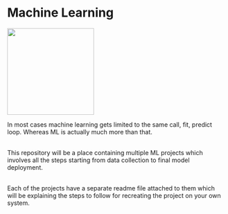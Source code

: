 # Machine Learning 

<img src="https://encrypted-tbn0.gstatic.com/images?q=tbn:ANd9GcQRqMO6aM8Yeh1BNjgmlxuO1WvFxjoYma-0qzHy2MbIiGke5kFU&s" height="200" width="200">

 In most cases machine learning gets limited to the same call, fit, predict loop. Whereas ML is actually much more than that.<br/><br/>
 
 This repository will be a place containing multiple ML projects which involves all the steps starting from data collection to final model deployment.<br/><br/>
 
 Each of the projects have a separate readme file attached to them which will be explaining the steps to follow for recreating the project on your own system.
